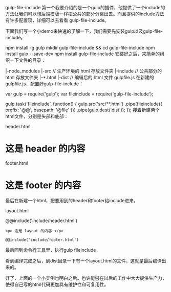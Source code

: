 gulp-file-include
第一个我要介绍的是一个gulp的插件，他提供了一个include的方法让我们可以想后端模版一样把公共的部分分离出去。而且提供的include方法有许多配置项，详细可以去看看 gulp-file-include。

下面我们写一个小demo来快速的了解一下，我们需要先安装gulp以及gulp-file-include。

npm install -g gulp
mkdir gulp-file-include && cd gulp-file-include
npm install  gulp --save-dev
npm install gulp-file-include
安装好之后，来简单的组织一下文件的目录：

|-node_modules
|-src // 生产环境的 html 存放文件夹
    |-include // 公共部分的 html 存放文件夹
    |-*.html 
|-dist // 编辑后的 html 文件
gulpfile.js
在新建的gulpfile.js，配置好gulp-file-include：

var gulp = require('gulp');
var fileinclude  = require('gulp-file-include');

gulp.task('fileinclude', function() {
    gulp.src('src/**.html')
        .pipe(fileinclude({
          prefix: '@@',
          basepath: '@file'
        }))
    .pipe(gulp.dest('dist'));
});
接着新建两个html文件，分别是头部和底部：

header.html

<h1>这是 header 的内容</h1>
footer.html

<h1>这是 footer 的内容</h1>
最后在新建一个html，把要用到的header和footer给include进来。

layout.html

<!DOCTYPE html>
<html lang="en">
<head>
    <meta charset="UTF-8">
    <title>Document</title>
</head>
<body>
    @@include('include/header.html')

    <p> 这是 layout 的内容 </p>

    @@include('include/footer.html')
</body>
</html>
最后回到命令行工具里，执行gulp fileinclude


看到编译完成之后，到dist目录一下有一个layout.html的文件，这就是最后编译出来的。

好了，上面的一个小实例也明白之后。也许能够在以后的工作中大大提供生产力，使得自己写的html代码更加具有维护性和可复用性。